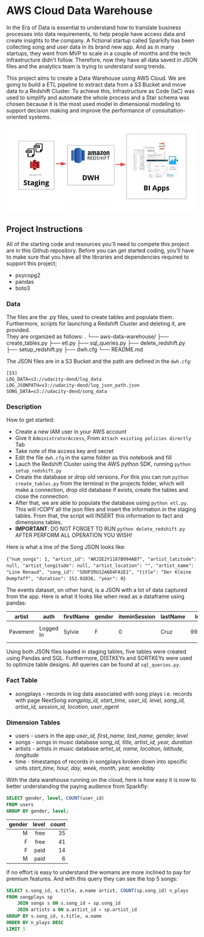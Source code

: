 # AWS Cloud Data Warehouse

In the Era of Data is essential to understand how to translate business processes into data requirements, to help people have access data and create insights to the company. A fictional startup called Sparkify has been collecting song and user data in its brand new app. And as in many startups, they went from MVP to scale in a couple of months and the tech infrastructure didn't follow. Therefore, now they have all data saved in JSON files and the analytics team is trying to understand song trends.

This project aims to create a Data Warehouse using AWS Cloud.  We are going to build a ETL pipeline to extract data from a S3 Bucket and move data to a Redshift Cluster. To achieve this, Infrastructure as Code (IaC) was used to simplify and automate the whole process and a Star schema was chosen because it is the most used model in dimensional modeling to support decision making and improve the performance of consultation-oriented systems. 

![dwh-aws](dwh-aws.jpeg)



## Project Instructions

All of the starting code and resources you'll need to compete this project are in this Github repository. Before you can get started coding, you'll have to make sure that you have all the libraries and dependencies required to support this project;

- psycopg2
- pandas
- boto3

### Data

The files are the .py files, used to create tables and populate them. Furthermore, scripts for launching a Redshift Cluster and deleting it, are provided.  
They are organized as follows:
.
└── aws-data-warehouse/
    ├── create_tables.py
    ├── etl.py
    ├── sql_queries.py
    ├── delete_redshift.py
    ├── setup_redshift.py
    ├── dwh.cfg
    └── README.md

The JSON files are in a S3 Bucket and the path are defined in the `dwh.cfg`:

````
[S3]
LOG_DATA=s3://udacity-dend/log_data
LOG_JSONPATH=s3://udacity-dend/log_json_path.json
SONG_DATA=s3://udacity-dend/song_data
````

### Description

How to get started:

- Create a new IAM user in your AWS account
- Give it `AdministratorAccess`, From `Attach existing policies directly` Tab
- Take note of the access key and secret 
- Edit the file `dwh.cfg` in the same folder as this notebook and fill
- Lauch the Redshift Cluster using the AWS python SDK, running `python setup_redshift.py`
- Create the database or drop old versions. For this you can run `python create_tables.py` from the terminal in the projects folder, which will make a connection, drop old database if exists, create the tables and close the connection. 
- After that, we are able to populate the database using `python etl.py`. This will rCOPY all the json files and insert the information in the staging tables. From that, the script will INSERT this information to fact and dimensions tables. 
- **IMPORTANT**: DO NOT FORGET TO RUN `python delete_redshift.py` AFTER PERFORM ALL OPERATION YOU WISH!

Here is what a line of the Song JSON looks like:

`{"num_songs": 1, "artist_id": "ARJIE2Y1187B994AB7", "artist_latitude": null, "artist_longitude": null, "artist_location": "", "artist_name": "Line Renaud", "song_id": "SOUPIRU12A6D4FA1E1", "title": "Der Kleine Dompfaff", "duration": 152.92036, "year": 0}`

The events dataset, on other hand, is a JSON with a lot of data captured from the app. Here is what it looks like when read as a dataframe using pandas:

| artist   | auth      | firstName | gender | iteminSession | lastName | length   | location          | method | page     | registration | sessionId | song                 | status | ts            | userAgent                                     | userId |
| -------- | --------- | --------- | ------ | ------------- | -------- | -------- | ----------------- | ------ | -------- | ------------ | --------- | -------------------- | ------ | ------------- | --------------------------------------------- | ------ |
| Pavement | Logged In | Sylvie    | F      | 0             | Cruz     | 99.16036 | Klamath Falls, OR | PUT    | NextSong | 1.541078e+12 | 438       | Mercy:The Laundromat | 200    | 1541990258796 | "Mozila/6.0(Macintosh; Intel Mac OS X 10_9_4" | 10     |

Using both JSON files loaded in staging tables, five tables were created using Pandas and SQL. Furthermore, DISTKEYs and SORTKEYs were used to optimize table designs. All queries can be found at `sql_queries.py`. 

### Fact Table

- songplays - records in log data associated with song plays i.e. records with page NextSong
  *songplay_id, start_time, user_id, level, song_id, artist_id, session_id, location, user_agent*

### Dimension Tables

- users - users in the app
  *user_id, first_name, last_name, gender, level*
- songs - songs in music database
  *song_id, title, artist_id, year, duration*
- artists - artists in music database
  *artist_id, name, location, latitude, longitude*
- time - timestamps of records in songplays broken down into specific units
  *start_time, hour, day, week, month, year, weekday*

With the data warehouse running on the cloud, here is how easy it is now to better understanding the paying audience from Sparkfly:

```SQL
SELECT gender, level, COUNT(user_id) 
FROM users 
GROUP BY gender, level;
```

| gender | level | count |
| -----: | ----: | ----: |
|      M |  free |    35 |
|      F |  free |    41 |
|      F |  paid |    14 |
|      M |  paid |     6 |

If no effort is easy to understand the womans are more inclined to pay for premium features. And with this query they can see the top 5 songs:

```SQL 
SELECT s.song_id, s.title, a.name artist, COUNT(sp.song_id) n_plays 
FROM songplays sp 
    JOIN songs s ON s.song_id = sp.song_id 
    JOIN artists a ON a.artist_id = sp.artist_id 
GROUP BY s.song_id, s.title, a.name 
ORDER BY n_plays DESC
LIMIT 5
```